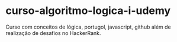# curso-algoritmo-logica-i-udemy

Curso com conceitos de lógica, portugol, javascript, github além de realização de desafios no HackerRank.
